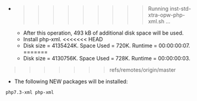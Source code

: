 * >>>>>>>>> Running inst-std-xtra-opw-php-xml.sh ...
  * After this operation, 493 kB of additional disk space will be used.
  * Install php-xml.
<<<<<<< HEAD
  * Disk size = 4135424K. Space Used = 720K. Runtime = 00:00:00:07.
=======
  * Disk size = 4130756K. Space Used = 728K. Runtime = 00:00:00:03.
>>>>>>> refs/remotes/origin/master
  * The following NEW packages will be installed:
  ```bash
php7.3-xml php-xml
  ```
